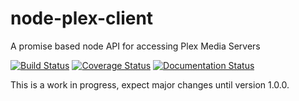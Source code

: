 # node-plex-client
A promise based node API for accessing Plex Media Servers

[![Build Status](https://travis-ci.org/FractalBrew/node-plex-client.svg?branch=master)](https://travis-ci.org/FractalBrew/node-plex-client)
[![Coverage Status](https://coveralls.io/repos/github/FractalBrew/node-plex-client/badge.svg)](https://coveralls.io/github/FractalBrew/node-plex-client)
[![Documentation Status](https://readthedocs.org/projects/node-plex-client/badge/?version=latest)](https://node-plex-client.readthedocs.io/en/latest/?badge=latest)

This is a work in progress, expect major changes until version 1.0.0.

